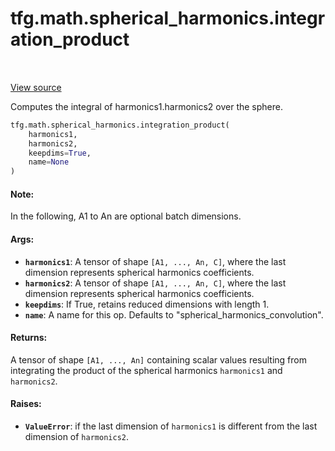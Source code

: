 <div itemscope itemtype="http://developers.google.com/ReferenceObject">
<meta itemprop="name" content="tfg.math.spherical_harmonics.integration_product" />
<meta itemprop="path" content="Stable" />
</div>

# tfg.math.spherical_harmonics.integration_product

<table class="tfo-notebook-buttons tfo-api" align="left">
</table>

<a target="_blank" href="https://github.com/tensorflow/graphics/blob/master/tensorflow_graphics/math/spherical_harmonics.py">View
source</a>

Computes the integral of harmonics1.harmonics2 over the sphere.

``` python
tfg.math.spherical_harmonics.integration_product(
    harmonics1,
    harmonics2,
    keepdims=True,
    name=None
)
```



<!-- Placeholder for "Used in" -->

#### Note:

In the following, A1 to An are optional batch dimensions.

#### Args:

* <b>`harmonics1`</b>: A tensor of shape `[A1, ..., An, C]`, where the last dimension
  represents spherical harmonics coefficients.
* <b>`harmonics2`</b>: A tensor of shape `[A1, ..., An, C]`, where the last dimension
  represents spherical harmonics coefficients.
* <b>`keepdims`</b>: If True, retains reduced dimensions with length 1.
* <b>`name`</b>: A name for this op. Defaults to "spherical_harmonics_convolution".


#### Returns:

A tensor of shape `[A1, ..., An]` containing scalar values resulting from
integrating the product of the spherical harmonics `harmonics1` and
`harmonics2`.

#### Raises:

* <b>`ValueError`</b>: if the last dimension of `harmonics1` is different from the last
dimension of `harmonics2`.